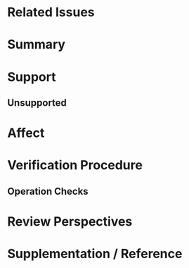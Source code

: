 # Related Issues

<!--
例:
close: #123
-->

# Summary

<!-- どのような背景からどのような変更を加えたのか、簡潔に説明してください。 -->

# Support

<!--
このPRで対応したことについて、詳細に説明してください。
UIに関わることであれば、before/afterの画像や動画があるといいかもしれません。
-->

## Unsupported

<!-- このPRでは対応しなかったことについて、説明してください。 -->

# Affect

<!-- このPRをmergeすることにより、どのような影響がありますか？ -->

# Verification Procedure

<!--
例:
1. `https://example.com/playground`へアクセスする。
2. [APIドキュメント](https://example.com/docs)のExampleにあるクエリをリクエストする。
3. レスポンスがExampleのものと同等であることを確認する。
-->

## Operation Checks

<!--
CIは？ローカルテストは？
コードの正当性を証明できるものはありますか？
-->

# Review Perspectives

<!--
例:
* 想定通りの動作をするか
* テストはコードの正当性を十分に保証するか
* コードは適切にフォーマットされているか
* コードから処理の意図を読み取れるか
* 拡張性は十分にあるか
-->

# Supplementation / Reference

<!--
リンクは？リファレンスは？
あなたのPRについて、より多くの文脈を与えてくれるものなら何でも！
-->